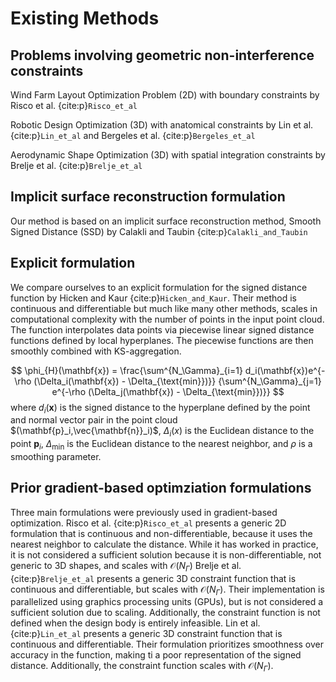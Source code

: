 # Existing Methods

## Problems involving geometric non-interference constraints

Wind Farm Layout Optimization Problem (2D) with boundary constraints
by 
Risco et al. {cite:p}`Risco_et_al`

Robotic Design Optimization (3D) with anatomical constraints
by 
Lin et al. {cite:p}`Lin_et_al`
and
Bergeles et al. {cite:p}`Bergeles_et_al`

Aerodynamic Shape Optimization (3D) with spatial integration constraints
by
Brelje et al. {cite:p}`Brelje_et_al`

## Implicit surface reconstruction formulation
Our method is based on an implicit surface reconstruction method, Smooth Signed Distance (SSD) by Calakli and Taubin {cite:p}`Calakli_and_Taubin`

## Explicit formulation
We compare ourselves to an explicit formulation for the signed distance function by Hicken and Kaur {cite:p}`Hicken_and_Kaur`.
Their method is continuous and differentiable but much like many other methods, scales in computational complexity with the number of points in the input point cloud.
The function interpolates data points via piecewise linear signed distance functions defined by local hyperplanes.
The piecewise functions are then smoothly combined with KS-aggregation.

$$
\phi_{H}(\mathbf{x}) = \frac{\sum^{N_\Gamma}_{i=1} d_i(\mathbf{x})e^{-\rho (\Delta_i(\mathbf{x}) - \Delta_{\text{min}})}}
    {\sum^{N_\Gamma}_{j=1} e^{-\rho (\Delta_j(\mathbf{x}) - \Delta_{\text{min}})}}
$$
where $d_i(\mathbf{x})$ is the signed distance to the hyperplane defined by the point and normal vector pair
in the point cloud $(\mathbf{p}_i,\vec{\mathbf{n}}_i)$, $\Delta_i(x)$ is the Euclidean distance to the point $\mathbf{p}_i$, $\Delta_\text{min}$ 
is the Euclidean distance to the nearest neighbor, and $\rho$ is 
a smoothing parameter.

## Prior gradient-based optimziation formulations
Three main formulations were previously used in gradient-based optimization.
Risco et al. {cite:p}`Risco_et_al` presents a generic 2D formulation that is continuous and non-differentiable, because it uses the nearest neighbor to calculate the distance.
While it has worked in practice, it is not considered a sufficient solution because it is non-differentiable, not generic to 3D shapes, and scales with $\mathcal{O}(N_\Gamma)$
Brelje et al. {cite:p}`Brelje_et_al` presents a generic 3D constraint function that is continuous and differentiable, but scales with $\mathcal{O}(N_\Gamma)$.
Their implementation is parallelized using graphics processing units (GPUs), but is not considered a sufficient solution due to scaling.
Additionally, the constraint function is not defined when the design body is entirely infeasible.
Lin et al. {cite:p}`Lin_et_al` presents a generic 3D constraint function that is continuous and differentiable.
Their formulation prioritizes smoothness over accuracy in the function, making ti a poor representation of the signed distance. 
Additionally, the constraint function scales with $\mathcal{O}(N_\Gamma)$.